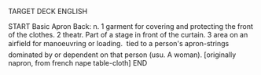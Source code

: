 TARGET DECK
ENGLISH

START
Basic
Apron
Back: n. 1 garment for covering and protecting the front of the clothes. 2 theatr. Part of a stage in front of the curtain. 3 area on an airfield for manoeuvring or loading.  tied to a person's apron-strings dominated by or dependent on that person (usu. A woman). [originally napron, from french nape table-cloth]
END
